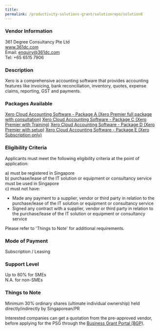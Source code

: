 ```yaml
---
title: 
permalink: /productivity-solutions-grant/solutionrepo/solution8
---
```


### Vendor Information
361 Degree Consultancy Pte Ltd<br>www.361dc.com<br>Email: enquiry@361dc.com<br>Tel: +65 6515 7906

### Description

Xero is a comprehensive accounting software that provides accounting features like invoicing, bank reconciliation, inventory, quotes, expense claims, reporting, GST and payments.

### Packages Available

<a href='https://www.gobusiness.gov.sg/images/psg/361_Degree_Annex_3_wef_23_April_2020_Part_1.pdf' target='_blank'>Xero Cloud Accounting Software - Package A (Xero Premier full package with consultation)</a>
<a href='https://www.gobusiness.gov.sg/images/psg/361_Degree_Annex_3_wef_23_April_2020_Part_3.pdf' target='_blank'>Xero Cloud Accounting Software - Package C (Xero Premier with Training)</a>
<a href='https://www.gobusiness.gov.sg/images/psg/361_Degree_Annex_3_wef_23_April_2020_Part_4.pdf' target='_blank'>Xero Cloud Accounting Software - Package D (Xero Premier with setup)</a>
<a href='https://www.gobusiness.gov.sg/images/psg/361_Degree_Annex_3_wef_23_April_2020_Part_5.pdf' target='_blank'>Xero Cloud Accounting Software - Package E (Xero Subscription only)</a>

### Eligibility Criteria

Applicants must meet the following eligibility criteria at the point of application:

a) must be registered in Singapore <br>
b) purchase/lease of the IT solution or equipment or consultancy service must be used in Singapore <br>
c) must not have:
- Made any payment to a supplier, vendor or third party in relation to the purchase/lease of the IT solution or equipment or consultancy service
- Signed any contract with a supplier, vendor or third party in relation to the purchase/lease of the IT solution or equipment or consultancy service

Please refer to 'Things to Note' for additional requirements.

### Mode of Payment
Subscription / Leasing

### Support Level
Up to 80% for SMEs <br>
N.A. for non-SMEs

### Things to Note
Minimum 30% ordinary shares (ultimate individual ownership) held directly/indirectly by Singaporean/PR

Interested companies can get a quotation from the pre-approved vendor, before applying for the PSG through the <a target='_blank' href='https://www.businessgrants.gov.sg/'>Business Grant Portal (BGP)</a>.

